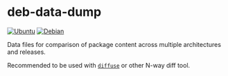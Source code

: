 # deb-data-dump

[![Ubuntu](https://img.shields.io/badge/Ubuntu-E95420?logo=ubuntu&logoColor=white)](#)
[![Debian](https://img.shields.io/badge/Debian-A81D33?logo=debian&logoColor=fff)](#)

Data files for comparison of package content across multiple architectures and releases.

Recommended to be used with [`diffuse`](https://github.com/MightyCreak/diffuse) or other N-way diff tool.
